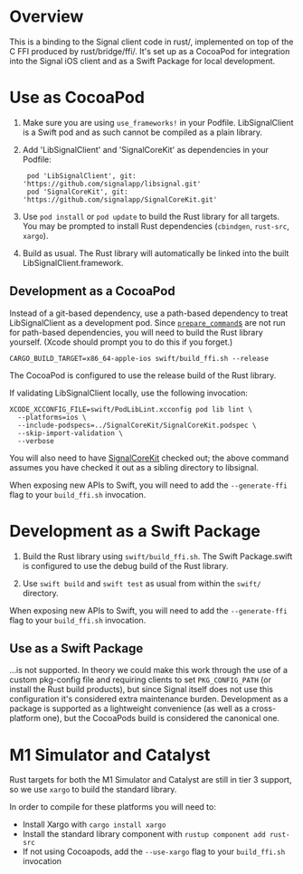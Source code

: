 # Overview

This is a binding to the Signal client code in rust/, implemented on top of the C FFI produced by rust/bridge/ffi/. It's set up as a CocoaPod for integration into the Signal iOS client and as a Swift Package for local development.


# Use as CocoaPod

1. Make sure you are using `use_frameworks!` in your Podfile. LibSignalClient is a Swift pod and as such cannot be compiled as a plain library.

2. Add 'LibSignalClient' and 'SignalCoreKit' as dependencies in your Podfile:

        pod 'LibSignalClient', git: 'https://github.com/signalapp/libsignal.git'
        pod 'SignalCoreKit', git: 'https://github.com/signalapp/SignalCoreKit.git'

3. Use `pod install` or `pod update` to build the Rust library for all targets. You may be prompted to install Rust dependencies (`cbindgen`, `rust-src`, `xargo`).

4. Build as usual. The Rust library will automatically be linked into the built LibSignalClient.framework.


## Development as a CocoaPod

Instead of a git-based dependency, use a path-based dependency to treat LibSignalClient as a development pod. Since [`prepare_command`s][pc] are not run for path-based dependencies, you will need to build the Rust library yourself. (Xcode should prompt you to do this if you forget.)

    CARGO_BUILD_TARGET=x86_64-apple-ios swift/build_ffi.sh --release

The CocoaPod is configured to use the release build of the Rust library.

If validating LibSignalClient locally, use the following invocation:

    XCODE_XCCONFIG_FILE=swift/PodLibLint.xcconfig pod lib lint \
      --platforms=ios \
      --include-podspecs=../SignalCoreKit/SignalCoreKit.podspec \
      --skip-import-validation \
      --verbose

You will also need to have [SignalCoreKit][] checked out; the above command assumes you have checked it out as a sibling directory to libsignal.

When exposing new APIs to Swift, you will need to add the `--generate-ffi` flag to your
`build_ffi.sh` invocation.

[pc]: https://guides.cocoapods.org/syntax/podspec.html#prepare_command
[SignalCoreKit]: https://github.com/signalapp/SignalCoreKit


# Development as a Swift Package

1. Build the Rust library using `swift/build_ffi.sh`. The Swift Package.swift is configured to use the debug build of the Rust library.

2. Use `swift build` and `swift test` as usual from within the `swift/` directory.

When exposing new APIs to Swift, you will need to add the `--generate-ffi` flag to your
`build_ffi.sh` invocation.


## Use as a Swift Package

...is not supported. In theory we could make this work through the use of a custom pkg-config file and requiring clients to set `PKG_CONFIG_PATH` (or install the Rust build products), but since Signal itself does not use this configuration it's considered extra maintenance burden. Development as a package is supported as a lightweight convenience (as well as a cross-platform one), but the CocoaPods build is considered the canonical one.

# M1 Simulator and Catalyst

Rust targets for both the M1 Simulator and Catalyst are still in tier 3 support, so we use `xargo` to build the standard library. 

In order to compile for these platforms you will need to:
* Install Xargo with `cargo install xargo`
* Install the standard library component with `rustup component add rust-src`
* If not using Cocoapods, add the `--use-xargo` flag to your `build_ffi.sh` invocation
